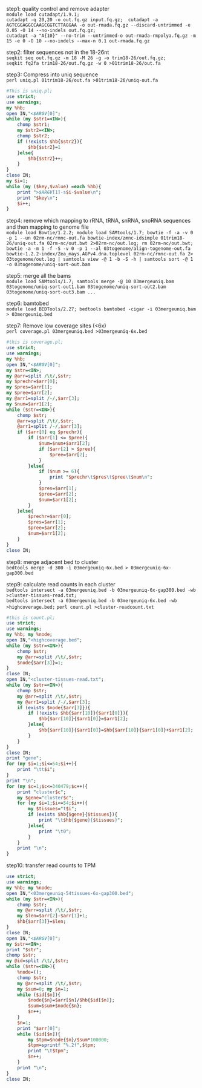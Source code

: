 step1: quality control and remove adapter  
`module load cutadapt/1.9.1;`  
`cutadapt -q 20,20 -o out.fq.gz input.fq.gz;  cutadapt -a AGTCGGAGGCCAAGCGGTCTTAGGAA -o out-rmada.fq.gz --discard-untrimmed -e 0.05 -O 14 --no-indels out.fq.gz;`  
`cutadapt -a "A{10}" --no-trim --untrimmed-o out-rmada-rmpolya.fq.gz -m 15 -e 0 -O 10 --no-indels --max-n 0.1 out-rmada.fq.gz`  
  
step2: filter sequences not in the 18-26nt  
`seqkit seq out.fq.gz -m 18 -M 26 -g -o trim18-26/out.fq.gz;`  
`seqkit fq2fa trim18-26/out.fq.gz -w 0 >01trim18-26/out.fa`
  
step3: Compress into uniq sequence  
`perl uniq.pl 01trim18-26/out.fa >01trim18-26/uniq-out.fa`  
```perl
#This is uniq.pl;
use strict;
use warnings;
my %hb;
open IN,"<$ARGV[0]";
while (my $str1=<IN>){
	chomp $str1;
	my $str2=<IN>;
	chomp $str2;
	if (!exists $hb{$str2}){
		$hb{$str2}=1
	}else{
		$hb{$str2}++;
	}
}
close IN;
my $i=1;
while (my ($key,$value) =each %hb){
	print ">$ARGV[1]-s$i-$value\n";
	print "$key\n";
	$i++;
}
```

step4: remove which mapping to rRNA, tRNA, snRNA, snoRNA sequences and then mapping to genome file  
`module load Bowtie/1.2.2; module load SAMtools/1.7; bowtie -f -a -v 0 -p 1 --un 02rm-nc/rmnc-out.fa bowtie-index/zmnc-idsimple 01trim18-26/uniq-out.fa 02rm-nc/out.bwt 2>02rm-nc/out.log; rm 02rm-nc/out.bwt; bowtie -a -m 1 -f -S -v 0 -p 1 --al 03togenome/align-togenome-out.fa bowtie-1.2.2-index/Zea_mays.AGPv4.dna.toplevel 02rm-nc/rmnc-out.fa 2> 03togenome/out.log | samtools view -@ 1 -b -S -h | samtools sort -@ 1 -o 03togenome/uniq-sort-out.bam`

step5: merge all the bams  
`module load SAMtools/1.7; samtools merge -@ 10 03mergeuniq.bam 03togenome/uniq-sort-out1.bam 03togenome/uniq-sort-out2.bam 03togenome/uniq-sort-out3.bam ...`

step6: bamtobed  
`module load BEDTools/2.27; bedtools bamtobed -cigar -i 03mergeuniq.bam > 03mergeuniq.bed`

step7: Remove low coverage sites (<6x)  
`perl coverage.pl 03mergeuniq.bed >03mergeuniq-6x.bed`  
```perl
#this is coverage.pl;
use strict;
use warnings;
my %hb;
open IN,"<$ARGV[0]";
my $str=<IN>;
my @arr=split /\t/,$str;
my $prechr=$arr[0];
my $pres=$arr[1];
my $pree=$arr[2];
my @arr1=split /-/,$arr[3];
my $num=$arr1[2];
while ($str=<IN>){
	chomp $str;
	@arr=split /\t/,$str;
	@arr1=split /-/,$arr[3];
	if ($arr[0] eq $prechr){
		if ($arr[1] <= $pree){
			$num=$num+$arr1[2];
			if ($arr[2] > $pree){
				$pree=$arr[2];
			}
		}else{
			if ($num >= 6){
				print "$prechr\t$pres\t$pree\t$num\n";
			}
			$pres=$arr[1];
			$pree=$arr[2];
			$num=$arr1[2];
		}
	}else{
		$prechr=$arr[0];
		$pres=$arr[1];
		$pree=$arr[2];
		$num=$arr1[2];
	}
}
close IN;
```

step8: merge adjacent bed to cluster  
`bedtools merge -d 300 -i 03mergeuniq-6x.bed > 03mergeuniq-6x-gap300.bed`  

step9: calculate read counts in each cluster  
`bedtools intersect -a 03mergeuniq.bed -b 03mergeuniq-6x-gap300.bed -wb >cluster-tissues-read.txt;`  
`bedtools intersect -a 03mergeuniq.bed -b 03mergeuniq-6x.bed -wb >highcoverage.bed;`
`perl count.pl >cluster-readcount.txt`  
```perl
#this is count.pl;
use strict;
use warnings;
my %hb; my %node;
open IN,"<highcoverage.bed";
while (my $str=<IN>){
	chomp $str;
	my @arr=split /\t/,$str;
	$node{$arr[3]}=1;
}
close IN;
open IN,"<cluster-tissues-read.txt";
while (my $str=<IN>){
	chomp $str;
	my @arr=split /\t/,$str;
	my @arr1=split /-/,$arr[3];
	if (exists $node{$arr[3]}){
		if (!exists $hb{$arr[10]}{$arr1[0]}){
			$hb{$arr[10]}{$arr1[0]}=$arr1[2];
		}else{
			$hb{$arr[10]}{$arr1[0]}=$hb{$arr[10]}{$arr1[0]}+$arr1[2];
		}
	}
}
close IN;
print "gene";
for (my $i=1;$i<=54;$i++){
	print "\tt$i";
}
print "\n";
for (my $c=1;$c<=340479;$c++){
	print "cluster$c";
	my $gene="cluster$c";
	for (my $i=1;$i<=54;$i++){
		my $tissues="t$i";
		if (exists $hb{$gene}{$tissues}){
			print "\t$hb{$gene}{$tissues}";
		}else{
			print "\t0";
		}
	}
	print "\n";
}
```  

step10: transfer read counts to TPM
```perl
use strict;
use warnings;
my %hb; my %node;
open IN,"<03mergeuniq-54tissues-6x-gap300.bed";
while (my $str=<IN>){
	chomp $str;
	my @arr=split /\t/,$str;
	my $len=$arr[2]-$arr[1]+1;
	$hb{$arr[3]}=$len;
}
close IN;
open IN,"<$ARGV[0]";
my $str=<IN>;
print "$str";
chomp $str;
my @id=split /\t/,$str;
while ($str=<IN>){
	%node=();
	chomp $str;
	my @arr=split /\t/,$str;
	my $sum=0; my $n=1;
	while ($id[$n]){
		$node{$n}=$arr[$n]/$hb{$id[$n]};
		$sum=$sum+$node{$n};
		$n++;
	}
	$n=1;
	print "$arr[0]";
	while ($id[$n]){
		my $tpm=$node{$n}/$sum*100000;
		$tpm=sprintf "%.2f",$tpm;
		print "\t$tpm";
		$n++;
	}
	print "\n";
}
close IN;
```
